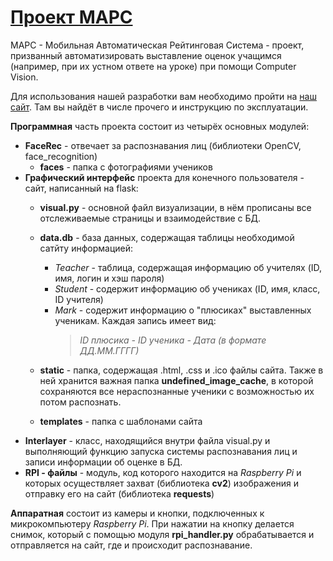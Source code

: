 # [Проект МАРС](https://umarnurmatov.pythonanywhere.com)

МАРС - Мобильная Автоматическая Рейтинговая Система - проект, призванный автоматизировать выставление оценок учащимся (например, при их устном ответе на уроке) при помощи Computer Vision.

Для использования нашей разработки вам необходимо пройти на [наш сайт](https://mars-project.ru). Там вы найдёт в числе прочего и инструкцию по эксплуатации.

**Программная** часть проекта состоит из четырёх основных модулей:
  - **FaceRec** - отвечает за распознавания лиц (библиотеки OpenCV, face_recognition)
    + **faces** - папка с фотографиями учеников
  - **Графический интерфейс** проекта для конечного пользователя - сайт, написанный на flask:
  	- **visual.py** - основной файл визуализации, в нём прописаны все отслеживаемые страницы и взаимодействие с БД.
  	- **data.db** - база данных, содержащая таблицы необходимой сатйту информацией:
  	  + _Teacher_ - таблица, содержащая информацию об учителях (ID, имя, логин и хэш пароля)
  	  + _Student_ - содержит информацию об учениках (ID, имя, класс, ID учителя)
  	  + _Mark_ - содержит информацию о "плюсиках" выставленных ученикам. Каждая запись имеет вид:
  	    > _ID плюсика - ID ученика - Дата (в формате ДД.ММ.ГГГГ)_

    - **static** - папка, содержащая .html, .css и .ico файлы сайта. Также в ней хранится важная папка **undefined_image_cache**, в которой сохраняются все нераспознанные ученики с возможностью их потом распознать.
    - **templates** - папка с шаблонами сайта
  - **Interlayer** - класс, находящийся внутри файла visual.py и выполняющий функцию запуска системы распознавания лиц и записи информации об оценке в БД.
  - **RPI - файлы** - модуль, код которого находится на _Raspberry Pi_ и которых осуществляет захват (библиотека **cv2**) изображения и отправку его на сайт (библиотека **requests**)

**Аппаратная** состоит из камеры и кнопки, подключенных к микрокомпьютеру _Raspberry Pi_. При нажатии на кнопку делается снимок, который с помощью модуля **rpi_handler.py**  обрабатывается и отправляется на сайт, где и происходит распознавание.